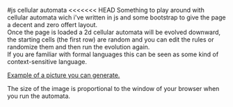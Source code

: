 #js cellular automata
<<<<<<< HEAD
Something to play around with cellular automata wich i've written in js and some bootstrap to give the page a decent and zero offert layout.  
Once the page is loaded a 2d cellular automata will be evolved downward, the starting cells (the first row) are random and you can edit the rules or randomize them and then run the evolution again.  
If you are familiar with formal languages this can be seen as some kind of context-sensitive language.  

[Example of a picture you can generate.](example.png)  

The size of the image is proportional to the window of your browser when you run the automata.